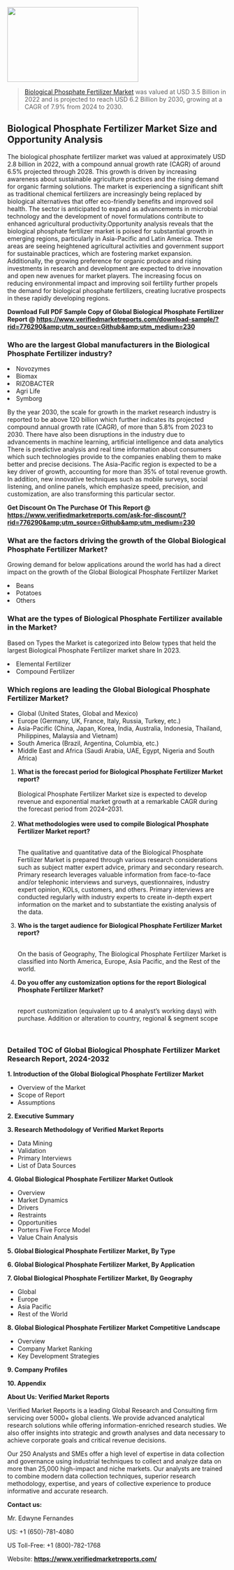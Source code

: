 <img src="https://ffe5etoiles.com/wp-content/uploads/2024/12/MST1-300x171.png" alt="" width="300" height="171" class="alignnone size-medium wp-image-20088" /><blockquote><p><p><a href="https://www.verifiedmarketreports.com/download-sample/?rid=776290&utm_source=Github&utm_medium=230" target="_blank">Biological Phosphate Fertilizer Market</a> was valued at USD 3.5 Billion in 2022 and is projected to reach USD 6.2 Billion by 2030, growing at a CAGR of 7.9% from 2024 to 2030.</p></blockquote><p><h2>Biological Phosphate Fertilizer Market Size and Opportunity Analysis</h2>The biological phosphate fertilizer market was valued at approximately USD 2.8 billion in 2022, with a compound annual growth rate (CAGR) of around 6.5% projected through 2028. This growth is driven by increasing awareness about sustainable agriculture practices and the rising demand for organic farming solutions. The market is experiencing a significant shift as traditional chemical fertilizers are increasingly being replaced by biological alternatives that offer eco-friendly benefits and improved soil health. The sector is anticipated to expand as advancements in microbial technology and the development of novel formulations contribute to enhanced agricultural productivity.Opportunity analysis reveals that the biological phosphate fertilizer market is poised for substantial growth in emerging regions, particularly in Asia-Pacific and Latin America. These areas are seeing heightened agricultural activities and government support for sustainable practices, which are fostering market expansion. Additionally, the growing preference for organic produce and rising investments in research and development are expected to drive innovation and open new avenues for market players. The increasing focus on reducing environmental impact and improving soil fertility further propels the demand for biological phosphate fertilizers, creating lucrative prospects in these rapidly developing regions.</p><p class=""><strong>Download Full PDF Sample Copy of Global Biological Phosphate Fertilizer Report @ <a href="https://www.verifiedmarketreports.com/download-sample/?rid=776290&amp;utm_source=Github&amp;utm_medium=230" target="_blank">https://www.verifiedmarketreports.com/download-sample/?rid=776290&amp;utm_source=Github&amp;utm_medium=230</a></strong></p><h3 id="" class="">Who are the largest Global manufacturers in the Biological Phosphate Fertilizer industry?</h3><p><li>Novozymes</li><li> Biomax</li><li> RIZOBACTER</li><li> Agri Life</li><li> Symborg</li></p><div class=""><div class="" dir="" data-message-author-role="" data-message-id="" data-message-model-slug=""><div class=""><div class=""><div class=""><div class="" dir="" data-message-author-role="" data-message-id="" data-message-model-slug=""><div class=""><div class=""><p>By the year 2030, the scale for growth in the market research industry is reported to be above 120 billion which further indicates its projected compound annual growth rate (CAGR), of more than 5.8% from 2023 to 2030. There have also been disruptions in the industry due to advancements in machine learning, artificial intelligence and data analytics There is predictive analysis and real time information about consumers which such technologies provide to the companies enabling them to make better and precise decisions. The Asia-Pacific region is expected to be a key driver of growth, accounting for more than 35% of total revenue growth. In addition, new innovative techniques such as mobile surveys, social listening, and online panels, which emphasize speed, precision, and customization, are also transforming this particular sector.</p><p><strong>Get Discount On The Purchase Of This Report @&nbsp; <a href="https://www.verifiedmarketreports.com/ask-for-discount/?rid=776290&amp;utm_source=Github&amp;utm_medium=230" target="_blank">https://www.verifiedmarketreports.com/ask-for-discount/?rid=776290&amp;utm_source=Github&amp;utm_medium=230</a></strong></p></div></div></div></div></div></div></div></div><h3 id="" class="">What are the factors driving the growth of the Global Biological Phosphate Fertilizer Market?</h3><p id="" class="">Growing demand for below applications around the world has had a direct impact on the growth of the Global Biological Phosphate Fertilizer Market</p><p id="" class=""><li>Beans</li><li> Potatoes</li><li> Others</li></p><h3 id="" class="">What are the types of Biological Phosphate Fertilizer available in the Market?</h3><p id="" class="">Based on Types the Market is categorized into Below types that held the largest Biological Phosphate Fertilizer market share In 2023.</p><p id="" class=""><li>Elemental Fertilizer</li><li> Compound Fertilizer</li></p><h3 id="" class="">Which regions are leading the Global Biological Phosphate Fertilizer Market?</h3><ul><li>Global (United States, Global and Mexico)</li><li>Europe (Germany, UK, France, Italy, Russia, Turkey, etc.)</li><li>Asia-Pacific (China, Japan, Korea, India, Australia, Indonesia, Thailand, Philippines, Malaysia and Vietnam)</li><li>South America (Brazil, Argentina, Columbia, etc.)</li><li>Middle East and Africa (Saudi Arabia, UAE, Egypt, Nigeria and South Africa)</li></ul><p><ol><li><strong>What is the forecast period for Biological Phosphate Fertilizer Market report?<br /></strong><br /><span data-sheets-root="1" data-sheets-value="{&quot;1&quot;:2,&quot;2&quot;:&quot;XXXX size is expected to develop revenue and exponential market growth at a remarkable CAGR during the forecast period from 2024&ndash;2030.&quot;}" data-sheets-userformat="{&quot;2&quot;:12674,&quot;4&quot;:{&quot;1&quot;:2,&quot;2&quot;:16776960},&quot;10&quot;:2,&quot;11&quot;:0,&quot;15&quot;:&quot;Arial&quot;,&quot;16&quot;:12}">Biological Phosphate Fertilizer Market size is expected to develop revenue and exponential market growth at a remarkable CAGR during the forecast period from 2024&ndash;2031.</span><br /><br /></li><li><strong>What methodologies were used to compile Biological Phosphate Fertilizer Market report?<br /><br /></strong><p>The qualitative and quantitative data of the&nbsp;Biological Phosphate Fertilizer Market is prepared through various research considerations such as subject matter expert advice, primary and secondary research. Primary research leverages valuable information from face-to-face and/or telephonic interviews and surveys, questionnaires, industry expert opinion, KOLs, customers, and others. Primary interviews are conducted regularly with industry experts to create in-depth expert information on the market and to substantiate the existing analysis of the data.&nbsp;</p></li><li><strong>Who is the target audience for Biological Phosphate Fertilizer Market report?<br /><br /></strong><p>On the basis of Geography, The&nbsp;Biological Phosphate Fertilizer Market is classified into North America, Europe, Asia Pacific, and the Rest of the world.</p></li><li><strong>Do you offer any customization options for the report Biological Phosphate Fertilizer Market?<br /><br /></strong><p>report customization (equivalent up to 4 analyst&rsquo;s working days) with purchase. Addition or alteration to country, regional &amp; segment scope</p><p>&nbsp;</p></li></ol></p><h3 id="" class="">Detailed TOC of Global Biological Phosphate Fertilizer Market Research Report, 2024-2032</h3><p id="" class=""><strong>1. Introduction of the Global Biological Phosphate Fertilizer Market</strong></p><ul><li>Overview of the Market</li><li>Scope of Report</li><li>Assumptions</li></ul><p id="" class=""><strong>2. Executive Summary</strong></p><p id="" class=""><strong>3. Research Methodology of&nbsp;Verified Market Reports</strong></p><ul><li>Data Mining</li><li>Validation</li><li>Primary Interviews</li><li>List of Data Sources</li></ul><p id="" class=""><strong>4. Global Biological Phosphate Fertilizer Market Outlook</strong></p><ul><li>Overview</li><li>Market Dynamics</li><li>Drivers</li><li>Restraints</li><li>Opportunities</li><li>Porters Five Force Model</li><li>Value Chain Analysis</li></ul><p id="" class=""><strong>5. Global Biological Phosphate Fertilizer Market, By&nbsp;Type</strong></p><p id="" class=""><strong>6. Global Biological Phosphate Fertilizer Market, By Application</strong></p><p id="" class=""><strong>7. Global Biological Phosphate Fertilizer Market, By Geography</strong></p><ul><li>Global</li><li>Europe</li><li>Asia Pacific</li><li>Rest of the World</li></ul><p id="" class=""><strong>8. Global Biological Phosphate Fertilizer Market Competitive Landscape</strong></p><ul><li>Overview</li><li>Company Market Ranking</li><li>Key Development Strategies</li></ul><p id="" class=""><strong>9. Company Profiles</strong></p><p id="" class=""><strong>10. Appendix</strong></p><p id="" class=""><strong>About Us: Verified Market Reports</strong></p><p id="" class="">Verified Market Reports is a leading Global Research and Consulting firm servicing over 5000+ global clients. We provide advanced analytical research solutions while offering information-enriched research studies. We also offer insights into strategic and growth analyses and data necessary to achieve corporate goals and critical revenue decisions.</p><p id="" class="">Our 250 Analysts and SMEs offer a high level of expertise in data collection and governance using industrial techniques to collect and analyze data on more than 25,000 high-impact and niche markets. Our analysts are trained to combine modern data collection techniques, superior research methodology, expertise, and years of collective experience to produce informative and accurate research.</p><p id="" class=""><strong>Contact us:</strong></p><p id="" class="">Mr. Edwyne Fernandes</p><p id="" class="">US: +1 (650)-781-4080</p><p id="" class="">US Toll-Free: +1 (800)-782-1768</p><p id="" class="">Website: <a target="" data-test-app-aware-link=""><strong>https://www.verifiedmarketreports.com/</strong></a></p>
